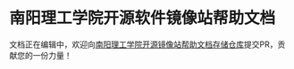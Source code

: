 # 南阳理工学院开源软件镜像站帮助文档

文档正在编辑中，欢迎向[南阳理工学院开源镜像站帮助文档存储仓库](https://github.com/NYIST-OSUG/mirror-help)提交PR，贡献您的一份力量！